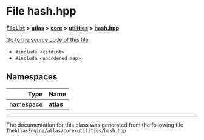 

# File hash.hpp



[**FileList**](files.md) **>** [**atlas**](dir_1e6ffef027cfcf7ded3287660b505c9f.md) **>** [**core**](dir_ab5f97e7ae27ba905c508150b2df25d1.md) **>** [**utilities**](dir_5ecaaba7e34420a87db9680718b1325e.md) **>** [**hash.hpp**](hash_8hpp.md)

[Go to the source code of this file](hash_8hpp_source.md)



* `#include <cstdint>`
* `#include <unordered_map>`













## Namespaces

| Type | Name |
| ---: | :--- |
| namespace | [**atlas**](namespaceatlas.md) <br> |





















































------------------------------
The documentation for this class was generated from the following file `TheAtlasEngine/atlas/core/utilities/hash.hpp`

